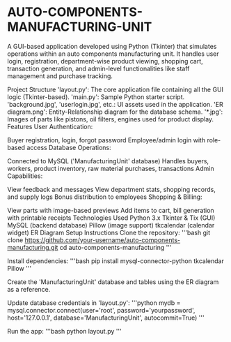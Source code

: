 # AUTO-COMPONENTS-MANUFACTURING-UNIT

A GUI-based application developed using Python (Tkinter) that simulates operations within an auto components manufacturing unit. It handles user login, registration, department-wise product viewing, shopping cart, transaction generation, and admin-level functionalities like staff management and purchase tracking.

Project Structure
'layout.py': The core application file containing all the GUI logic (Tkinter-based).
'main.py': Sample Python starter script.
'background.jpg', 'userlogin.jpg', etc.: UI assets used in the application.
'ER diagram.png': Entity-Relationship diagram for the database schema.
'*.jpg': Images of parts like pistons, oil filters, engines used for product display.
Features
User Authentication:

Buyer registration, login, forgot password
Employee/admin login with role-based access
Database Operations:

Connected to MySQL ('ManufacturingUnit' database)
Handles buyers, workers, product inventory, raw material purchases, transactions
Admin Capabilities:

View feedback and messages
View department stats, shopping records, and supply logs
Bonus distribution to employees
Shopping & Billing:

View parts with image-based previews
Add items to cart, bill generation with printable receipts
Technologies Used
Python 3.x
Tkinter & Tix (GUI)
MySQL (backend database)
Pillow (image support)
tkcalendar (calendar widget)
ER Diagram
Setup Instructions
Clone the repository: '''bash git clone https://github.com/your-username/auto-components-manufacturing.git cd auto-components-manufacturing '''

Install dependencies: '''bash pip install mysql-connector-python tkcalendar Pillow '''

Create the 'ManufacturingUnit' database and tables using the ER diagram as a reference.

Update database credentials in 'layout.py': '''python mydb = mysql.connector.connect(user='root', password='yourpassword', host='127.0.0.1', database='ManufacturingUnit', autocommit=True) '''

Run the app: '''bash python layout.py '''

